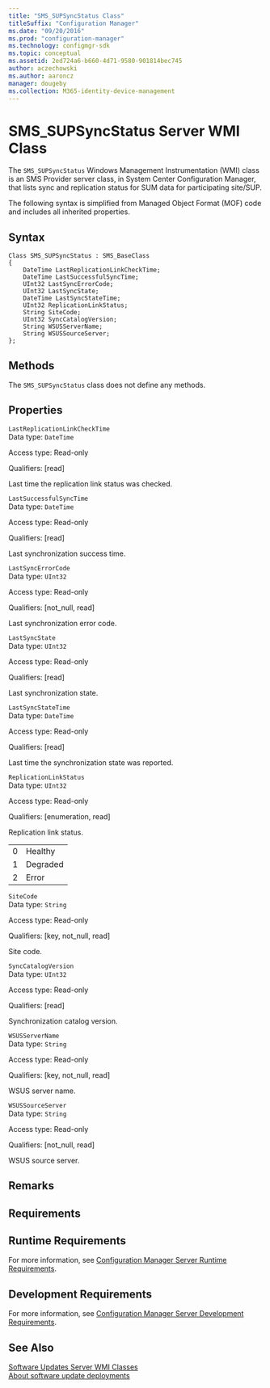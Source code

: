 ```yaml
---
title: "SMS_SUPSyncStatus Class"
titleSuffix: "Configuration Manager"
ms.date: "09/20/2016"
ms.prod: "configuration-manager"
ms.technology: configmgr-sdk
ms.topic: conceptual
ms.assetid: 2ed724a6-b660-4d71-9580-901814bec745
author: aczechowski
ms.author: aaroncz
manager: dougeby
ms.collection: M365-identity-device-management
---
```

# SMS_SUPSyncStatus Server WMI Class
The `SMS_SUPSyncStatus` Windows Management Instrumentation (WMI) class is an SMS Provider server class, in System Center Configuration Manager, that lists sync and replication status for SUM data for participating site/SUP.  

 The following syntax is simplified from Managed Object Format (MOF) code and includes all inherited properties.  

## Syntax  

```  
Class SMS_SUPSyncStatus : SMS_BaseClass  
{  
    DateTime LastReplicationLinkCheckTime;  
    DateTime LastSuccessfulSyncTime;  
    UInt32 LastSyncErrorCode;  
    UInt32 LastSyncState;  
    DateTime LastSyncStateTime;  
    UInt32 ReplicationLinkStatus;  
    String SiteCode;  
    UInt32 SyncCatalogVersion;  
    String WSUSServerName;  
    String WSUSSourceServer;  
};  
```  

## Methods  
 The `SMS_SUPSyncStatus` class does not define any methods.  

## Properties  
 `LastReplicationLinkCheckTime`  
 Data type: `DateTime`  

 Access type: Read-only  

 Qualifiers: [read]  

 Last time the replication link status was checked.  

 `LastSuccessfulSyncTime`  
 Data type: `DateTime`  

 Access type: Read-only  

 Qualifiers: [read]  

 Last synchronization success time.  

 `LastSyncErrorCode`  
 Data type: `UInt32`  

 Access type: Read-only  

 Qualifiers: [not_null, read]  

 Last synchronization error code.  

 `LastSyncState`  
 Data type: `UInt32`  

 Access type: Read-only  

 Qualifiers: [read]  

 Last synchronization state.  

 `LastSyncStateTime`  
 Data type: `DateTime`  

 Access type: Read-only  

 Qualifiers: [read]  

 Last time the synchronization state was reported.  

 `ReplicationLinkStatus`  
 Data type: `UInt32`  

 Access type: Read-only  

 Qualifiers: [enumeration, read]  

 Replication link status.  

|||  
|-|-|  
|0|Healthy|  
|1|Degraded|  
|2|Error|  

 `SiteCode`  
 Data type: `String`  

 Access type: Read-only  

 Qualifiers: [key, not_null, read]  

 Site code.  

 `SyncCatalogVersion`  
 Data type: `UInt32`  

 Access type: Read-only  

 Qualifiers: [read]  

 Synchronization catalog version.  

 `WSUSServerName`  
 Data type: `String`  

 Access type: Read-only  

 Qualifiers: [key, not_null, read]  

 WSUS server name.  

 `WSUSSourceServer`  
 Data type: `String`  

 Access type: Read-only  

 Qualifiers: [not_null, read]  

 WSUS source server.  

## Remarks  

## Requirements  

## Runtime Requirements  
 For more information, see [Configuration Manager Server Runtime Requirements](../../../develop/core/reqs/server-runtime-requirements.md).  

## Development Requirements  
 For more information, see [Configuration Manager Server Development Requirements](../../../develop/core/reqs/server-development-requirements.md).  

## See Also  
 [Software Updates Server WMI Classes](../../../develop/reference/sum/software-updates-server-wmi-classes.md)   
 [About software update deployments](/sccm/develop/sum/about-software-updates-deployments)
